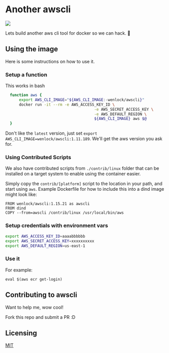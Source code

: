 # Another awscli

[![](https://travis-ci.org/wenlock/docker-awscli.svg?branch=master)](https://travis-ci.org/wenlock/docker-awscli)

Lets build another aws cli tool for docker so we can hack. :tada:

## Using the image
Here is some instructions on how to use it.

### Setup a function
This works in bash

```bash
  function aws {
      export AWS_CLI_IMAGE="${AWS_CLI_IMAGE:-wenlock/awscli}"
      docker run -it --rm -e AWS_ACCESS_KEY_ID \
                                       -e AWS_SECRET_ACCESS_KEY \
                                       -e AWS_DEFAULT_REGION \
                                       ${AWS_CLI_IMAGE} aws $@
  }
```

Don't like the `latest` version, just set `export AWS_CLI_IMAGE=wenlock/awscli:1.11.189`.
We'll get the aws version you ask for.

### Using Contributed Scripts

We also have contributed scripts from `./contrib/linux` folder that can
be installed on a target system to enable using the container easier.

Simply copy the `contrib/[platform]` script to the location in your path, and
start using `aws`.  Example Dockerfile for how to include this into a dind image might look like:

```
FROM wenlock/awscli:1.15.21 as awscli
FROM dind
COPY --from=awscli /contrib/linux /usr/local/bin/aws
```

### Setup credentials with environment vars

```bash
export AWS_ACCESS_KEY_ID=aaaabbbbbb
export AWS_SECRET_ACCESS_KEY=xxxxxxxxxx
export AWS_DEFAULT_REGION=us-east-1
```

### Use it

For example:

`eval $(aws ecr get-login)`

## Contributing to awscli

Want to help me, wow cool!  

Fork this repo and submit a PR :D


## Licensing
[MIT](LICENSE.txt)
